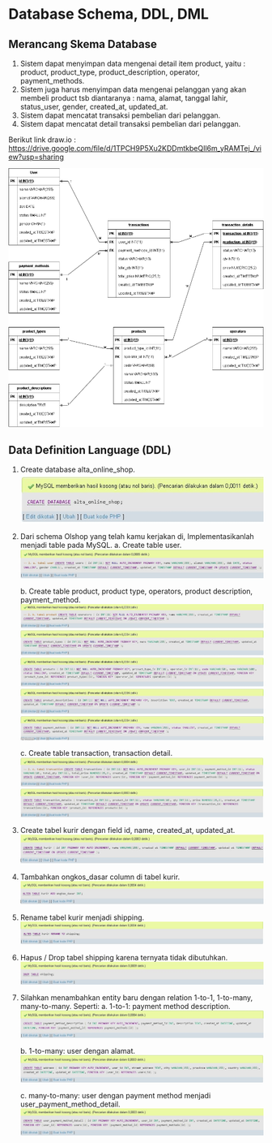 # Database Schema, DDL, DML
## Merancang Skema Database

1. Sistem dapat menyimpan data mengenai detail item product, yaitu : product, product_type, product_description, operator, payment_methods.
2. Sistem juga harus menyimpan data mengenai pelanggan yang akan membeli product tsb diantaranya : nama, alamat, tanggal lahir, status_user, gender, created_at, updated_at.
3. Sistem dapat mencatat transaksi pembelian dari pelanggan.
4. Sistem dapat mencatat detail transaksi pembelian dari pelanggan.

Berikut link draw.io : https://drive.google.com/file/d/1TPCH9P5Xu2KDDmtkbeQIl6m_yRAMTej_/view?usp=sharing

![skema_db](/11_DatabaseSchema_DDL_DML/screenshots/skema_db.png)

## Data Definition Language (DDL)

1. Create database alta_online_shop.
![create_db](/11_DatabaseSchema_DDL_DML/screenshots/create_db.JPG)

2. Dari schema Olshop yang telah kamu kerjakan di, Implementasikanlah menjadi table pada MySQL.
    a. Create table user.
![create_2a](/11_DatabaseSchema_DDL_DML/screenshots/create_2a.JPG)

    b. Create table product, product type, operators, product description, payment_method.
![create_2b](/11_DatabaseSchema_DDL_DML/screenshots/create_2b.JPG)

    c. Create table transaction, transaction detail.
![create_2c](/11_DatabaseSchema_DDL_DML/screenshots/create_2c.JPG)

3. Create tabel kurir dengan field id, name, created_at, updated_at.
![create_3](/11_DatabaseSchema_DDL_DML/screenshots/create_3.JPG)

4. Tambahkan ongkos_dasar column di tabel kurir.
![create_4](/11_DatabaseSchema_DDL_DML/screenshots/create_4.JPG)

5. Rename tabel kurir menjadi shipping.
![create_5](/11_DatabaseSchema_DDL_DML/screenshots/create_5.JPG)

6. Hapus / Drop tabel shipping karena ternyata tidak dibutuhkan.
![create_6](/11_DatabaseSchema_DDL_DML/screenshots/create_6.JPG)

7. Silahkan menambahkan entity baru dengan relation 1-to-1, 1-to-many, many-to-many. Seperti:
    a. 1-to-1: payment method description.
![create_7a](/11_DatabaseSchema_DDL_DML/screenshots/create_7a.JPG)

    b. 1-to-many: user dengan alamat.
![create_7b](/11_DatabaseSchema_DDL_DML/screenshots/create_7b.JPG)    
    
    c. many-to-many: user dengan payment method menjadi user_payment_method_detail.
![create_7c](/11_DatabaseSchema_DDL_DML/screenshots/create_7c.JPG)

